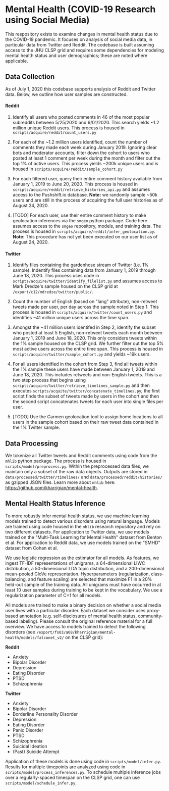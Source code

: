 # Mental Health (COVID-19 Research using Social Media)

This respository exists to examine changes in mental health status due to the COVID-19 pandemic. It focuses on analysis of social media data, in particular data from Twitter and Reddit. The codebase is built assuming access to the JHU CLSP grid and requires some dependencies for modeling mental health status and user demographics; these are noted where applicable.

## Data Collection

As of July 1, 2020 this codebase supports analysis of Reddit and Twitter data. Below, we outline how user samples are constructed.

#### Reddit

1. Identify all users who posted comments in 46 of the most popular subreddits between 5/25/2020 and 6/01/2020. This search yields ~1.2 million unique Reddit users. This process is housed in `scripts/acquire/reddit/count_users.py`

2. For each of the ~1.2 million users identified, count the number of comments they made each week during January 2019. Ignoring clear bots and moderator accounts, filter down the cohort to users who posted at least 1 comment per week during the month and filter out the top 1% of active users. This process yields ~200k unique users and is housed in `scripts/acquire/reddit/sample_cohort.py`

3. For each filtered user, query their entire comment history available from January 1, 2019 to June 20, 2020. This process is housed in `scripts/acquire/reddit/retrieve_histories_api.py` and assumes access to the Pushshift.io database. **Note:** we randomly sample ~50k users and are still in the process of acquiring the full user histories as of August 24, 2020.

4. [TODO] For each user, use their entire comment history to make geolocation inferences via the `smgeo` python package. Code here assumes access to the `smgeo` repository, models, and training data. The process is housed in `scripts/acquire/reddit/infer_geolocation.py`. **Note:** This procedure has not yet been executed on our user list as of August 24, 2020.

#### Twitter

1. Identify files containing the gardenhose stream of Twitter (i.e. 1% sample). Indentify files containing data from January 1, 2019 through June 18, 2020. This process uses code in `scripts/acquire/twitter/identify_filelist.py` and assumes access to Mark Dredze's sample housed on the CLSP grid at `/export/c12/mdredze/twitter/public/`.

2. Count the number of English (based on "lang" attribute), non-retweet tweets made per user, per day across the sample noted in Step 1. This process is housed in `scripts/acquire/twitter/count_users.py` and identifies ~41 million unique users across the time span.

3. Amongst the ~41 million users identifed in Step 2, identify the subset who posted at least 5 English, non-retweet tweets each month between January 1, 2019 and June 18, 2020. This only considers tweets within the 1% sample housed on the CLSP grid. We further filter out the top 5% most active users across the entire time span. This process is housed in `scripts/acquire/twitter/sample_cohort.py` and yields ~19k users.

4. For all users identified in the cohort from Step 3, find all tweets within the 1% sample these users have made between January 1, 2019 and June 18, 2020. This includes retweets and non-English tweets. This is a two step process that begins using `scripts/acquire/twitter/retrieve_timelines_sample.py` and then executes `scripts/acquite/twitter/concatenate_timelines.py`; the first script finds the subset of tweets made by users in the cohort and then the second script concatenates tweets for each user into single files per user.

5. [TODO] Use the Carmen geolocation tool to assign home locations to all users in the sample cohort based on their raw tweet data contained in the 1% Twitter sample.

## Data Processing

We tokenize all Twitter tweets and Reddit comments using code from the `mhlib` python package. The process is housed in `scripts/model/preprocess.py`. Within the preprocessed data files, we maintain only a subset of the raw data objects. Outputs are stored in `data/processed/twitter/timelines/` and `data/processed/reddit/histories/` as gzipped JSON files. Learn more about `mhlib` here: https://github.com/kharrigian/mental-health.

## Mental Health Status Inference

To more robustly infer mental health status, we use machine learning models trained to detect various disorders using natural language. Models are trained using code housed in the `mhlib` research repository and rely on two different datasets. For application to Twitter data, we use models trained on the "Multi-Task Learning for Mental Health" dataset from Benton et al. For application to Reddit data, we use models trained on the "SMHD" dataset from Cohan et al.

We use logistic regression as the estimator for all models. As features, we ingest TF-IDF representations of unigrams, a 64-dimensional LIWC distribution, a 50-dimensional LDA topic distribution, and a 200-dimensional mean-pooled GloVe representation. Hyperparameters (regularization, class-balancing, and feature scaling) are selected that maximize F1 in a 20% held-out sample of the training data. All unigrams must have occurred in at least 10 user samples during training to be kept in the vocabulary. We use a regularization parameter of C=1 for all models.

All models are trained to make a binary decision on whether a social media user lives with a particular disorder. Each dataset we consider uses proxy-based annotation (e.g. self-disclosures of mental health status, community-based labeling). Please consult the original reference material for a full overview. We have access to models trained to detect the following disorders (see `/export/fs03/a08/kharrigian/mental-health/models/falconet_v2/` on the CLSP grid):

**Reddit**

* Anxiety
* Bipolar Disorder
* Depression
* Eating Disorder
* PTSD
* Schizophrenia

**Twitter**

* Anxiety
* Bipolar Disorder
* Borderline Personality Disorder
* Depression
* Eating Disorder
* Panic Disorder
* PTSD
* Schizophrenia
* Suicidal Ideation
* (Past) Suicide Attempt

Application of these models is done using code in `scripts/model/infer.py`. Results for multiple timepoints are analyzed using code in `scripts/model/process_inferences.py`. To schedule multiple inference jobs over a regularly-spaced timespan on the CLSP grid, one can use `scripts/model/schedule_infer.py`.